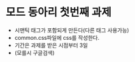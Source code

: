 # 모드 동아리 첫번째 과제
- 시맨틱 태그가 포함되게 만든다(다른 태그 사용가능) 
- common.css파일에 css를 작성한다.
- 기간은 과제를 받은 시점부터 3일 
- (모를시 구글검색)